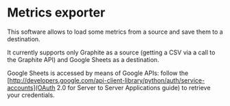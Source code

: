 # Metrics exporter

This software allows to load some metrics from a source and save them to a destination.

It currently supports only Graphite as a source (getting a CSV via a call to the Graphite API) and Google Sheets as a destination.

Google Sheets is accessed by means of Google APIs: follow the [http://developers.google.com/api-client-library/python/auth/service-accounts](OAuth 2.0 for Server to Server Applications guide) to retrieve your credentials.
